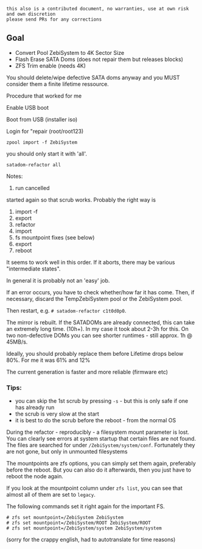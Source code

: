 ```
this also is a contributed document, no warranties, use at own risk and own discretion
please send PRs for any corrections
```



## Goal

- Convert Pool ZebiSystem to 4K Sector Size
- Flash Erase SATA Doms (does not repair them but releases blocks)
- ZFS Trim enable (needs 4K)

You should delete/wipe defective SATA doms anyway and you MUST consider them a finite lifetime ressource.

Procedure that worked for me

Enable USB boot

Boot from USB (installer iso)

Login for "repair (root/root123)

`zpool import -f ZebiSystem`

you should only start it with 'all'.

`satadom-refactor all`

Notes:

1. run cancelled

started again so that scrub works.
Probably the right way is

1. import -f  
2. export 
3. refactor
4. import
5. fs mountpoint fixes (see below)
6. export
7. reboot

It seems to work well in this order.
If it aborts, there may be various "intermediate states".

In general it is probably not an 'easy' job.

If an error occurs, you have to check whether/how far it has come.
Then, if necessary, discard the TempZebiSystem pool or the ZebiSystem pool.

Then restart, e.g. `# satadom-refactor c1t0d0p0`.

The mirror is rebuilt. If the SATADOMs are already connected, this can take an extremely long time. (10h+). In my case it took about 2-3h for this.
On two non-defective DOMs you can see shorter runtimes - still approx. 1h @ 45MB/s.

Ideally, you should probably replace them before Lifetime drops below 80%.
For me it was 61% and 12%

The current generation is faster and more reliable (firmware etc)

### Tips:

- you can skip the 1st scrub by pressing `-s` - but this is only safe if one has already run
- the scrub is very slow at the start
- it is best to do the scrub before the reboot - from the normal OS


During the refactor - reproducibly - a filesystem mount parameter is lost.
You can clearly see errors at system startup that certain files are not found. The files are searched for under `/ZebiSystem/system/conf`. Fortunately they are not gone, but only in unmounted filesystems 

The mountpoints are zfs options, you can simply set them again, preferably before the reboot. But you can also do it afterwards, then you just have to reboot the node again.

If you look at the mountpoint column under `zfs list`, you can see that almost all of them are set to `legacy`.

The following commands set it right again for the important FS.

```
# zfs set mountpoint=/ZebiSystem ZebiSystem
# zfs set mountpoint=/ZebiSystem/ROOT ZebiSystem/ROOT
# zfs set mountpoint=/ZebiSystem/system ZebiSystem/system
```


(sorry for the crappy english, had to autotranslate for time reasons)
